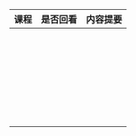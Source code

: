 | 课程 | 是否回看 | 内容提要 |
| ---- | -------- | -------- |
|      |          |          |
|      |          |          |
|      |          |          |
|      |          |          |
|      |          |          |
|      |          |          |
|      |          |          |
|      |          |          |
|      |          |          |
|      |          |          |
|      |          |          |
|      |          |          |
|      |          |          |
|      |          |          |
|      |          |          |
|      |          |          |
|      |          |          |
|      |          |          |
|      |          |          |
|      |          |          |
|      |          |          |
|      |          |          |
|      |          |          |
|      |          |          |
|      |          |          |
|      |          |          |
|      |          |          |
|      |          |          |
|      |          |          |

